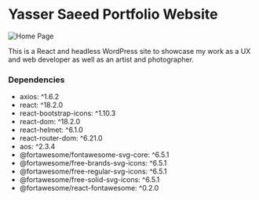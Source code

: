 # Yasser Saeed Portfolio Website

![Home Page](public/images/screenshot-home.png)

This is a React and headless WordPress site to showcase my work as a UX and web developer as well as an artist and photographer.

### Dependencies

- axios: ^1.6.2
- react: ^18.2.0
- react-bootstrap-icons: ^1.10.3
- react-dom: ^18.2.0
- react-helmet: ^6.1.0
- react-router-dom: ^6.21.0
- aos: ^2.3.4
- @fortawesome/fontawesome-svg-core: ^6.5.1
- @fortawesome/free-brands-svg-icons: ^6.5.1
- @fortawesome/free-regular-svg-icons: ^6.5.1
- @fortawesome/free-solid-svg-icons: ^6.5.1
- @fortawesome/react-fontawesome: ^0.2.0